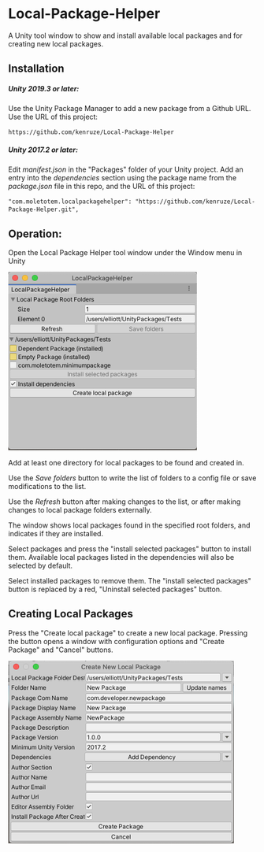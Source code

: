 # Local-Package-Helper
A Unity tool window to show and install available local packages and for creating new local packages.

## Installation

##### Unity 2019.3 or later:
Use the Unity Package Manager to add a new package from a Github URL. Use the URL of this project:

    https://github.com/kenruze/Local-Package-Helper

##### Unity 2017.2 or later:
Edit _manifest.json_ in the "Packages" folder of your Unity project. Add an entry into the _dependencies_ section using the package name from the _package.json_ file in this repo, and the URL of this project:

    "com.moletotem.localpackagehelper": "https://github.com/kenruze/Local-Package-Helper.git",

## Operation:

Open the Local Package Helper tool window under the Window menu in Unity

![](images/LocalPackageHelper.png)

Add at least one directory for local packages to be found and created in.

Use the _Save folders_ button to write the list of folders to a config file or save modifications to the list.

Use the _Refresh_ button after making changes to the list, or after making changes to local package folders externally.

The window shows local packages found in the specified root folders, and indicates if they are installed. 

Select packages and press the "install selected packages" button to install them. Available local packages listed in the dependencies will also be selected by default.

Select installed packages to remove them. The "install selected packages" button is replaced by a red, "Uninstall selected packages" button.

## Creating Local Packages

Press the "Create local package" to create a new local package. Pressing the button opens a window with configuration options and "Create Package" and "Cancel" buttons.

![](images/CreateNewLocalPackage.png)
